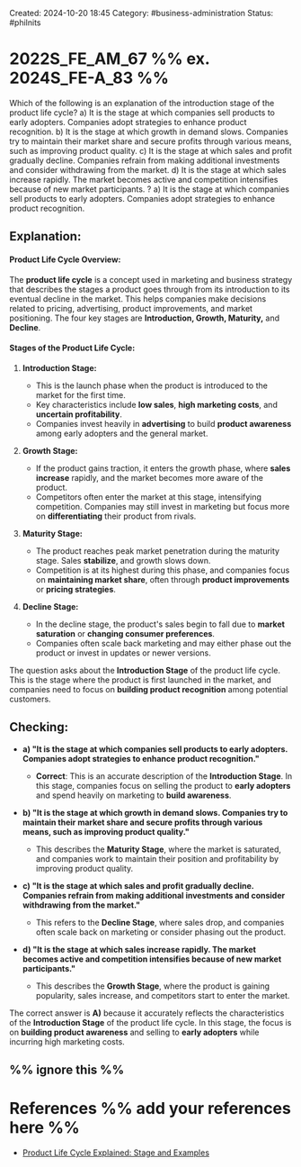 Created: 2024-10-20 18:45
Category: #business-administration 
Status: #philnits



# 2022S_FE_AM_67 %% ex. 2024S_FE-A_83 %%

Which of the following is an explanation of the introduction stage of the product life cycle?
a) It is the stage at which companies sell products to early adopters. Companies adopt strategies to enhance product recognition.
b) It is the stage at which growth in demand slows. Companies try to maintain their market share and secure profits through various means, such as improving product quality.
c) It is the stage at which sales and profit gradually decline. Companies refrain from making additional investments and consider withdrawing from the market.
d) It is the stage at which sales increase rapidly. The market becomes active and competition intensifies because of new market participants.
? 
a) It is the stage at which companies sell products to early adopters. Companies adopt strategies to enhance product recognition.
## **Explanation:**

#### **Product Life Cycle Overview:**

The **product life cycle** is a concept used in marketing and business strategy that describes the stages a product goes through from its introduction to its eventual decline in the market. This helps companies make decisions related to pricing, advertising, product improvements, and market positioning. The four key stages are **Introduction, Growth, Maturity,** and **Decline**.

#### **Stages of the Product Life Cycle:**

1. **Introduction Stage:**
    - This is the launch phase when the product is introduced to the market for the first time.
    - Key characteristics include **low sales**, **high marketing costs**, and **uncertain profitability**.
    - Companies invest heavily in **advertising** to build **product awareness** among early adopters and the general market.

2. **Growth Stage:**
    - If the product gains traction, it enters the growth phase, where **sales increase** rapidly, and the market becomes more aware of the product.
    - Competitors often enter the market at this stage, intensifying competition. Companies may still invest in marketing but focus more on **differentiating** their product from rivals.

3. **Maturity Stage:**
    - The product reaches peak market penetration during the maturity stage. Sales **stabilize**, and growth slows down.
    - Competition is at its highest during this phase, and companies focus on **maintaining market share**, often through **product improvements** or **pricing strategies**.

4. **Decline Stage:**
    - In the decline stage, the product's sales begin to fall due to **market saturation** or **changing consumer preferences**.
    - Companies often scale back marketing and may either phase out the product or invest in updates or newer versions.

The question asks about the **Introduction Stage** of the product life cycle. This is the stage where the product is first launched in the market, and companies need to focus on **building product recognition** among potential customers.

## **Checking:**

- **a) "It is the stage at which companies sell products to early adopters. Companies adopt strategies to enhance product recognition."**
    
    - **Correct**: This is an accurate description of the **Introduction Stage**. In this stage, companies focus on selling the product to **early adopters** and spend heavily on marketing to **build awareness**.

- **b) "It is the stage at which growth in demand slows. Companies try to maintain their market share and secure profits through various means, such as improving product quality."**
    
    - This describes the **Maturity Stage**, where the market is saturated, and companies work to maintain their position and profitability by improving product quality.

- **c) "It is the stage at which sales and profit gradually decline. Companies refrain from making additional investments and consider withdrawing from the market."**
    
    - This refers to the **Decline Stage**, where sales drop, and companies often scale back on marketing or consider phasing out the product.

- **d) "It is the stage at which sales increase rapidly. The market becomes active and competition intensifies because of new market participants."**
    
    - This describes the **Growth Stage**, where the product is gaining popularity, sales increase, and competitors start to enter the market.

The correct answer is **A)** because it accurately reflects the characteristics of the **Introduction Stage** of the product life cycle. In this stage, the focus is on **building product awareness** and selling to **early adopters** while incurring high marketing costs.

%% ignore this %%
---

# References %% add your references here %%
- [Product Life Cycle Explained: Stage and Examples](https://www.investopedia.com/terms/p/product-life-cycle.asp)